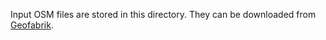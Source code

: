 Input OSM files are stored in this directory. They can be downloaded from [Geofabrik](https://download.geofabrik.de/).
